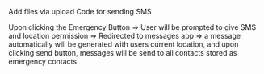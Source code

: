 Add files via upload
Code for sending SMS

Upon clicking the Emergency Button => User will be prompted to give SMS and location permission => Redirected to  messages app => a message automatically  will be generated with users current location, and upon clicking send button, messages will be send to all contacts stored as emergency contacts
